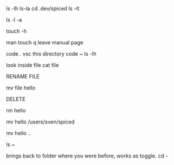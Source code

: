 ls -lh
ls-la
cd .dev/spiced
ls -lt

ls -l -a

touch -h

man touch
q leave manual page

code . vsc this directory
code ~
ls -lh

look inside file
cat file

RENAME FILE

mv file hello

DELETE

rm hello

mv hello /users/sven/spiced

mv hello ..

ls ~

brings back to folder where you were before, works as toggle.
cd -

